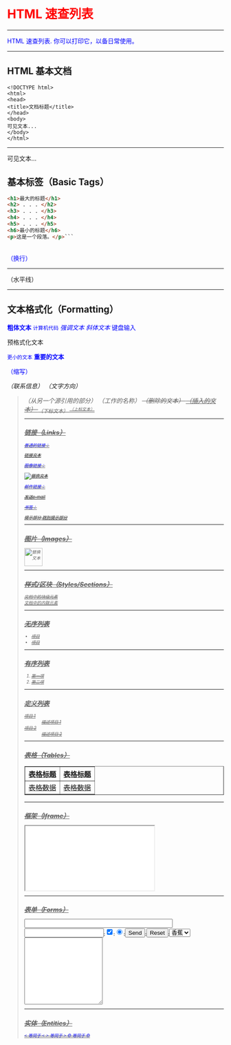 # HTML 速查列表

------

HTML 速查列表. 你可以打印它，以备日常使用。

------

## HTML 基本文档


```
<!DOCTYPE html>
<html>
<head>
<title>文档标题</title> 
</head> 
<body> 
可见文本... 
</body> 
</html>
```

------

<!DOCTYPE html>
<html>
<head>
<title>文档标题</title> 
</head> 
<body> 
可见文本... 
</body> 
</html>

## 基本标签（Basic Tags）

```html
<h1>最大的标题</h1>
<h2> . . . </h2>
<h3> . . . </h3>
<h4> . . . </h4>
<h5> . . . </h5>
<h6>最小的标题</h6>
<p>这是一个段落。</p>```
```

<br> （换行）

<hr> （水平线）
<!-- 这是注释 -->

------

## 文本格式化（Formatting）

<b>粗体文本</b>
<code>计算机代码</code>
<em>强调文本</em>
<i>斜体文本</i>
<kbd>键盘输入</kbd> 

<pre>预格式化文本</pre>
<small>更小的文本</small>
<strong>重要的文本</strong>

<abbr> （缩写）

<address> （联系信息）
<bdo> （文字方向）
<blockquote> （从另一个源引用的部分）
<cite> （工作的名称）
<del> （删除的文本）
<ins> （插入的文本）
<sub> （下标文本）
<sup> （上标文本）

------

## 链接（Links）

普通的链接：

<a href="http://www.example.com/">链接文本</a> 

图像链接： 

<a href="http://www.example.com/"><img src="URL" alt="替换文本"></a> 

邮件链接：

 <a href="mailto:webmaster@example.com">发送e-mail</a> 

书签：

 <a id="tips">提示部分</a> <a href="#tips">跳到提示部分</a>

------

## 图片（Images）

<img src="URL" alt="替换文本" height="42" width="42">

------

## 样式/区块（Styles/Sections）

<style type="text/css">

h1 {color:red;} p {color:blue;}

</style> <div>文档中的块级元素</div> <span>文档中的内联元素</span>

------

## 无序列表

<ul>     <li>项目</li>     <li>项目</li> </ul>

------

## 有序列表

<ol>     <li>第一项</li>     <li>第二项</li> </ol>

------

## 定义列表

<dl>
  <dt>项目 1</dt>
    <dd>描述项目 1</dd>
  <dt>项目 2</dt>
    <dd>描述项目 2</dd>
</dl>

------

## 表格（Tables）

<table border="1">
  <tr>
    <th>表格标题</th>
    <th>表格标题</th>
  </tr>
  <tr>
    <td>表格数据</td>
    <td>表格数据</td>
  </tr>
</table>

------

## 框架（Iframe）

<iframe src="demo_iframe.htm"></iframe>

------

## 表单（Forms）

<form action="demo_form.php" method="post/get">
<input type="text" name="email" size="40" maxlength="50">
<input type="password">
<input type="checkbox" checked="checked">
<input type="radio" checked="checked">
<input type="submit" value="Send">
<input type="reset">
<input type="hidden">
<select>
<option>苹果</option>
<option selected="selected">香蕉</option>
<option>樱桃</option>
</select>
<textarea name="comment" rows="10" cols="20"></textarea>

</form>

------

## 实体（Entities）

&lt; 等同于 < &gt; 等同于 > &#169; 等同于 ©